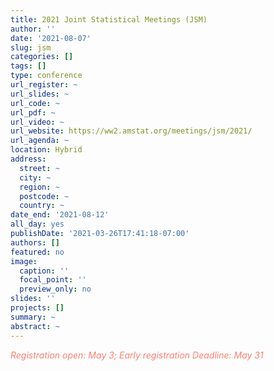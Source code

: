 ```yaml
---
title: 2021 Joint Statistical Meetings (JSM)
author: ''
date: '2021-08-07'
slug: jsm
categories: []
tags: []
type: conference
url_register: ~
url_slides: ~
url_code: ~
url_pdf: ~
url_video: ~
url_website: https://ww2.amstat.org/meetings/jsm/2021/
url_agenda: ~
location: Hybrid 
address:
  street: ~
  city: ~
  region: ~
  postcode: ~
  country: ~
date_end: '2021-08-12'
all_day: yes
publishDate: '2021-03-26T17:41:18-07:00'
authors: []
featured: no
image:
  caption: ''
  focal_point: ''
  preview_only: no
slides: ''
projects: []
summary: ~
abstract: ~
---
```

<span style="color: salmon;">*Registration open: May 3; Early registration Deadline: May 31*</span>

<!--more-->

